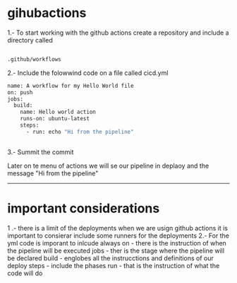 # gihubactions


1.- To start working with the github actions create a repository and include a directory called 

``` bash

.github/workflows

```
2.- Include the folowwind code on a file called cicd.yml 

``` bash
name: A workflow for my Hello World file
on: push
jobs:
  build:
    name: Hello world action
    runs-on: ubuntu-latest
    steps:
      - run: echo "Hi from the pipeline"
 
 ```
 3.- Summit the commit

 Later on te menu of actions we will se our pipeline in deplaoy and the message "Hi from the pipeline"
__________________________________________________

# important considerations 

1 .- there is a limit of the deployments when we are usign github actions it is important to consierar include some runners for the deployments
2.- For the yml code is imporant to inlcude always 
on - there is the instruction of when the pipeline will be executed
jobs - ther is the stage where the pipeline will be declared
build - englobes all the instrucctions and definitions of our deploy 
steps - include the phases 
run - that is the instruction of what the code will do

